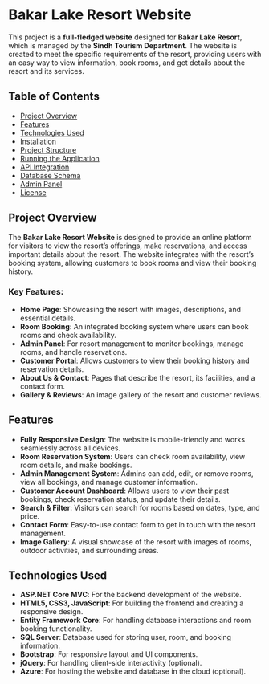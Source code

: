 # Bakar Lake Resort Website

This project is a **full-fledged website** designed for **Bakar Lake Resort**, which is managed by the **Sindh Tourism Department**. The website is created to meet the specific requirements of the resort, providing users with an easy way to view information, book rooms, and get details about the resort and its services.

## Table of Contents

- [Project Overview](#project-overview)
- [Features](#features)
- [Technologies Used](#technologies-used)
- [Installation](#installation)
- [Project Structure](#project-structure)
- [Running the Application](#running-the-application)
- [API Integration](#api-integration)
- [Database Schema](#database-schema)
- [Admin Panel](#admin-panel)
- [License](#license)

## Project Overview

The **Bakar Lake Resort Website** is designed to provide an online platform for visitors to view the resort’s offerings, make reservations, and access important details about the resort. The website integrates with the resort’s booking system, allowing customers to book rooms and view their booking history.

### Key Features:
- **Home Page**: Showcasing the resort with images, descriptions, and essential details.
- **Room Booking**: An integrated booking system where users can book rooms and check availability.
- **Admin Panel**: For resort management to monitor bookings, manage rooms, and handle reservations.
- **Customer Portal**: Allows customers to view their booking history and reservation details.
- **About Us & Contact**: Pages that describe the resort, its facilities, and a contact form.
- **Gallery & Reviews**: An image gallery of the resort and customer reviews.
  
## Features

- **Fully Responsive Design**: The website is mobile-friendly and works seamlessly across all devices.
- **Room Reservation System**: Users can check room availability, view room details, and make bookings.
- **Admin Management System**: Admins can add, edit, or remove rooms, view all bookings, and manage customer information.
- **Customer Account Dashboard**: Allows users to view their past bookings, check reservation status, and update their details.
- **Search & Filter**: Visitors can search for rooms based on dates, type, and price.
- **Contact Form**: Easy-to-use contact form to get in touch with the resort management.
- **Image Gallery**: A visual showcase of the resort with images of rooms, outdoor activities, and surrounding areas.

## Technologies Used

- **ASP.NET Core MVC**: For the backend development of the website.
- **HTML5, CSS3, JavaScript**: For building the frontend and creating a responsive design.
- **Entity Framework Core**: For handling database interactions and room booking functionality.
- **SQL Server**: Database used for storing user, room, and booking information.
- **Bootstrap**: For responsive layout and UI components.
- **jQuery**: For handling client-side interactivity (optional).
- **Azure**: For hosting the website and database in the cloud (optional).

